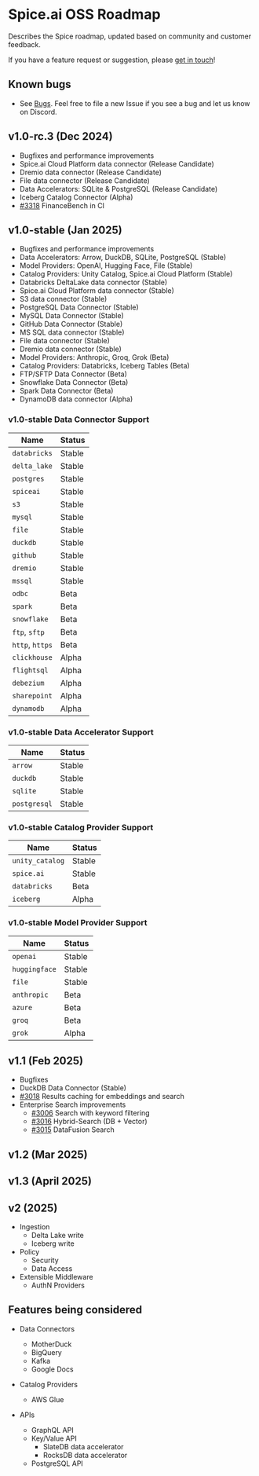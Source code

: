 # Spice.ai OSS Roadmap

Describes the Spice roadmap, updated based on community and customer feedback.

If you have a feature request or suggestion, please [get in touch](https://github.com/spiceai/spiceai#-connect-with-us)!

## Known bugs

- See [Bugs](https://github.com/spiceai/spiceai/labels/bug). Feel free to file a new Issue if you see a bug and let us know on Discord.

## v1.0-rc.3 (Dec 2024)

- Bugfixes and performance improvements
- Spice.ai Cloud Platform data connector (Release Candidate)
- Dremio data connector (Release Candidate)
- File data connector (Release Candidate)
- Data Accelerators: SQLite & PostgreSQL (Release Candidate)
- Iceberg Catalog Connector (Alpha)
- [#3318](https://github.com/spiceai/spiceai/issues/3318) FinanceBench in CI

## v1.0-stable (Jan 2025)

- Bugfixes and performance improvements
- Data Accelerators: Arrow, DuckDB, SQLite, PostgreSQL (Stable)
- Model Providers: OpenAI, Hugging Face, File (Stable)
- Catalog Providers: Unity Catalog, Spice.ai Cloud Platform (Stable)
- Databricks DeltaLake data connector (Stable)
- Spice.ai Cloud Platform data connector (Stable)
- S3 data connector (Stable)
- PostgreSQL Data Connector (Stable)
- MySQL Data Connector (Stable)
- GitHub Data Connector (Stable)
- MS SQL data connector (Stable)
- File data connector (Stable)
- Dremio data connector (Stable)
- Model Providers: Anthropic, Groq, Grok (Beta)
- Catalog Providers: Databricks, Iceberg Tables (Beta)
- FTP/SFTP Data Connector (Beta)
- Snowflake Data Connector (Beta)
- Spark Data Connector (Beta)
- DynamoDB data connector (Alpha)

### v1.0-stable Data Connector Support

| Name            | Status |
| --------------- | ------ |
| `databricks`    | Stable |
| `delta_lake`    | Stable |
| `postgres`      | Stable |
| `spiceai`       | Stable |
| `s3`            | Stable |
| `mysql`         | Stable |
| `file`          | Stable |
| `duckdb`        | Stable |
| `github`        | Stable |
| `dremio`        | Stable |
| `mssql`         | Stable |
| `odbc`          | Beta   |
| `spark`         | Beta   |
| `snowflake`     | Beta   |
| `ftp`, `sftp`   | Beta   |
| `http`, `https` | Beta   |
| `clickhouse`    | Alpha  |
| `flightsql`     | Alpha  |
| `debezium`      | Alpha  |
| `sharepoint`    | Alpha  |
| `dynamodb`      | Alpha  |

### v1.0-stable Data Accelerator Support

| Name         | Status |
| ------------ | ------ |
| `arrow`      | Stable |
| `duckdb`     | Stable |
| `sqlite`     | Stable |
| `postgresql` | Stable |

### v1.0-stable Catalog Provider Support

| Name            | Status |
| --------------- | ------ |
| `unity_catalog` | Stable |
| `spice.ai`      | Stable |
| `databricks`    | Beta   |
| `iceberg`       | Alpha  |

### v1.0-stable Model Provider Support

| Name          | Status |
| ------------- | ------ |
| `openai`      | Stable |
| `huggingface` | Stable |
| `file`        | Stable |
| `anthropic`   | Beta   |
| `azure`       | Beta   |
| `groq`        | Beta   |
| `grok`        | Alpha  |

## v1.1 (Feb 2025)

- Bugfixes
- DuckDB Data Connector (Stable)
- [#3018](https://github.com/spiceai/spiceai/issues/3018) Results caching for embeddings and search
- Enterprise Search improvements
  - [#3006](https://github.com/spiceai/spiceai/issues/3006) Search with keyword filtering
  - [#3016](https://github.com/spiceai/spiceai/issues/3016) Hybrid-Search (DB + Vector)
  - [#3015](https://github.com/spiceai/spiceai/issues/3015) DataFusion Search

## v1.2 (Mar 2025)

## v1.3 (April 2025)

## v2 (2025)

- Ingestion
  - Delta Lake write
  - Iceberg write
- Policy
  - Security
  - Data Access
- Extensible Middleware
  - AuthN Providers

## Features being considered

- Data Connectors
  - MotherDuck
  - BigQuery
  - Kafka
  - Google Docs
- Catalog Providers

  - AWS Glue

- APIs
  - GraphQL API
  - Key/Value API
    - SlateDB data accelerator
    - RocksDB data accelerator
  - PostgreSQL API
